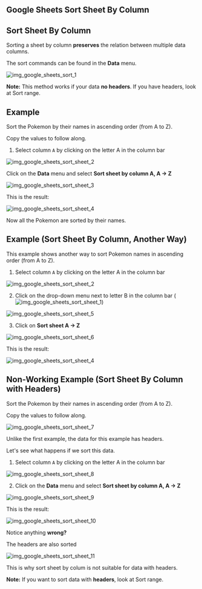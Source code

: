 Google Sheets Sort Sheet By Column
---



Sort Sheet By Column
---
Sorting a sheet by column **preserves** the relation between multiple data columns.

The sort commands can be found in the **Data** menu.

![img_google_sheets_sort_1](https://user-images.githubusercontent.com/47166768/192085597-b72dbaad-9364-4a00-8f4a-702affa0276c.png)


**Note:** This method works if your data **no headers**. If you have headers, look at Sort range.


Example
---
Sort the Pokemon by their names in ascending order (from A to Z).

Copy the values to follow along.

1. Select column `A` by clicking on the letter A in the column bar

![img_google_sheets_sort_sheet_2](https://user-images.githubusercontent.com/47166768/192085656-9cff3f70-82c4-44c9-ae30-4c5b7da9fe6c.png)

Click on the **Data** menu and select **Sort sheet by column A, A → Z**

![img_google_sheets_sort_sheet_3](https://user-images.githubusercontent.com/47166768/192085689-dadfbae3-9fad-431e-b0f4-7506a97e5e15.png)


This is the result:

![img_google_sheets_sort_sheet_4](https://user-images.githubusercontent.com/47166768/192085739-767375b6-ee4e-4a06-8a40-5be771f89f93.png)

Now all the Pokemon are sorted by their names.

Example (Sort Sheet By Column, Another Way)
---
This example shows another way to sort Pokemon names in ascending order (from A to Z).

1. Select column `A` by clicking on the letter A in the column bar

![img_google_sheets_sort_sheet_2](https://user-images.githubusercontent.com/47166768/192085797-b3b904db-956f-4de6-91a3-5425ff2704ac.png)

2. Click on the drop-down menu next to letter B in the column bar (![img_google_sheets_sort_sheet_1](https://user-images.githubusercontent.com/47166768/192085813-459e0239-9e78-4b4a-9117-6bb499e418bb.png))

![img_google_sheets_sort_sheet_5](https://user-images.githubusercontent.com/47166768/192085849-8a58097c-6116-48af-af6c-6fc55e9af0ec.png)

3. Click on **Sort sheet A → Z**

![img_google_sheets_sort_sheet_6](https://user-images.githubusercontent.com/47166768/192085887-000d5e93-bc0c-4ed9-859b-28c7fb0a32c9.png)

This is the result:

![img_google_sheets_sort_sheet_4](https://user-images.githubusercontent.com/47166768/192085898-32be0d56-790e-4ca3-9218-decb52c30659.png)


Non-Working Example (Sort Sheet By Column with Headers)
---
Sort the Pokemon by their names in ascending order (from A to Z).

Copy the values to follow along.

![img_google_sheets_sort_sheet_7](https://user-images.githubusercontent.com/47166768/192086030-7d3f6613-78df-4a34-909f-e5d9880babf0.png)


Unlike the first example, the data for this example has headers.

Let's see what happens if we sort this data.

1. Select column `A` by clicking on the letter A in the column bar

![img_google_sheets_sort_sheet_8](https://user-images.githubusercontent.com/47166768/192086050-199f9649-3b93-46aa-a944-6041e20293d3.png)

 2. Click on the **Data** menu and select **Sort sheet by column A, A → Z**

![img_google_sheets_sort_sheet_9](https://user-images.githubusercontent.com/47166768/192086171-8192bca6-c825-49b8-aac3-4cfd5a5a8633.png)

This is the result:

![img_google_sheets_sort_sheet_10](https://user-images.githubusercontent.com/47166768/192086180-193474fb-130f-42ee-8c45-0cca75ff1f32.png)


Notice anything **wrong?**

The headers are also sorted

![img_google_sheets_sort_sheet_11](https://user-images.githubusercontent.com/47166768/192086198-07094a63-06f8-4d6e-996c-0394d27cc06b.png)


This is why sort sheet by colum is not suitable for data with headers.

**Note:** If you want to sort data with **headers**, look at Sort range.









